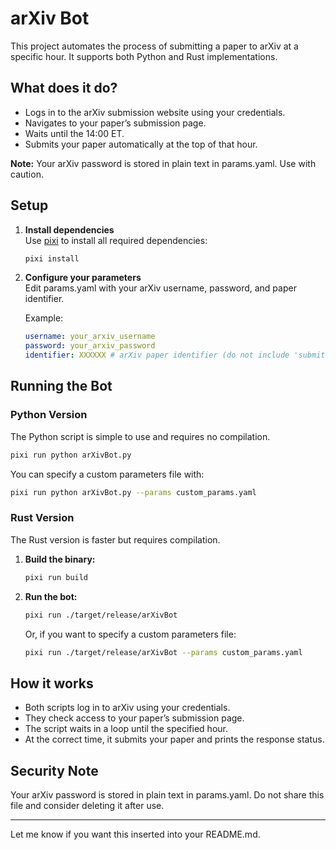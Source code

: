 # arXiv Bot

This project automates the process of submitting a paper to arXiv at a specific hour. It supports both Python and Rust implementations.

## What does it do?

- Logs in to the arXiv submission website using your credentials.
- Navigates to your paper’s submission page.
- Waits until the 14:00 ET.
- Submits your paper automatically at the top of that hour.

**Note:** Your arXiv password is stored in plain text in params.yaml. Use with caution.

## Setup

1. **Install dependencies**  
   Use [pixi](https://pixi.sh/) to install all required dependencies:
   ```sh
   pixi install
   ```

2. **Configure your parameters**  
   Edit params.yaml with your arXiv username, password, and paper identifier.

   Example:
   ```yaml
   username: your_arxiv_username
   password: your_arxiv_password
   identifier: XXXXXX # arXiv paper identifier (do not include 'submit/')
   ```

## Running the Bot

### Python Version

The Python script is simple to use and requires no compilation.

```sh
pixi run python arXivBot.py
```

You can specify a custom parameters file with:
```sh
pixi run python arXivBot.py --params custom_params.yaml
```

### Rust Version

The Rust version is faster but requires compilation.

1. **Build the binary:**
   ```sh
   pixi run build
   ```

2. **Run the bot:**
   ```sh
   pixi run ./target/release/arXivBot
   ```
   Or, if you want to specify a custom parameters file:
   ```sh
   pixi run ./target/release/arXivBot --params custom_params.yaml
   ```

## How it works

- Both scripts log in to arXiv using your credentials.
- They check access to your paper’s submission page.
- The script waits in a loop until the specified hour.
- At the correct time, it submits your paper and prints the response status.

## Security Note

Your arXiv password is stored in plain text in params.yaml. Do not share this file and consider deleting it after use.

---

Let me know if you want this inserted into your README.md.